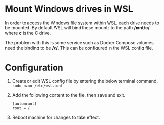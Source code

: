 # Mount Windows drives in WSL
In order to access the Windows file system within WSL, each drive needs to be mounted.  By default WSL will bind these mounts to the path **/mnt/c/** where **c** is the C drive.

The problem with this is some service such as Docker Compose volumes need the binding to be **/c/**.  This can be configured in the WSL config file.

# Configuration
1. Create or edit WSL config file by entering the below terminal command.
`sudo nano /etc/wsl.conf`

1. Add the following content to the file, then save and exit.
    ```
    [automount]
    root = /
    ```
1. Reboot machine for changes to take effect.
